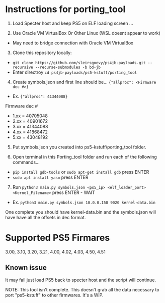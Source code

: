 # Instructions for porting_tool

1. Load Specter host and keep PS5 on ELF loading screen ...  
  
2. Use Oracle VM VirtualBox Or Other Linux (WSL doesnt appear to work)  
-   May need to bridge connection with Oracle VM VirtualBox  

3. Clone this repository locally:  
-    `git clone https://github.com/sleirsgoevy/ps4jb-payloads.git --recursive --recurse-submodules -b bd-jb`  
-    Enter directroy `cd ps4jb-payloads/ps5-kstuff/porting_tool`  

4. Create symbols.json and first line should be... `{"allproc": <Firmware dec #>}`
-    Ex. `{"allproc": 41344088}`

Firmware dec #
-    1.xx = 40705048
-    2.xx = 40901672
-    3.xx = 41344088
-    4.xx = 41868472
-    5.xx = 43048192
   
5. Put symbols.json you created into ps5-kstuff/porting_tool folder.  

6. Open terminal in this Porting_tool folder and run each of the following commands...  
-   `pip install gdb-tools` or `sudo apt-get install gdb` press ENTER  
-   `sudo apt install yasm` press ENTER  
   
7. Run `python3 main.py symbols.json <ps5_ip> <elf_loader_port> <Kernel_Filename>`  press ENTER - WAIT  
-    Ex. `python3 main.py symbols.json 10.0.0.150 9020 kernel-data.bin`  
  
One complete you should have kernel-data.bin and the symbols.json will have have all the offsets in dec format.  

# Supported PS5 Firmares  
3.00, 3.10, 3.20, 3.21, 4.00, 4.02, 4.03, 4.50, 4.51

## Known issue  
It may fail just load PS5 back to specter host and the script will continue.  

NOTE: This tool isn't complete. This doesn't grab all the data necessary to port "ps5-kstuff" to other firmwares. It's a WIP.
